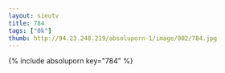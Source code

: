 ```yaml
--- 
layout: sieutv
title: 784
tags: ["0k"]
thumb: http://94.23.248.219/absoluporn-1/image/002/784.jpg
---
```

{% include absoluporn key="784" %} 
